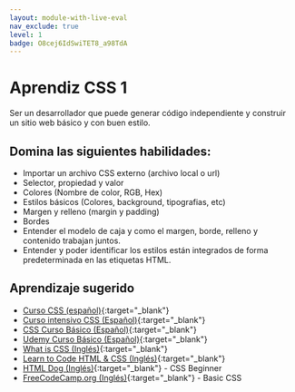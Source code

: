 ```yaml
---
layout: module-with-live-eval
nav_exclude: true
level: 1
badge: O8cej6IdSwiTET8_a98TdA
---
```

# Aprendiz CSS 1

Ser un desarrollador que puede generar código independiente y construir un sitio web básico y con buen estilo.

## Domina las siguientes habilidades:

* Importar un archivo CSS externo (archivo local o url)
* Selector, propiedad y valor
* Colores (Nombre de color, RGB, Hex)
* Estilos básicos (Colores, background, tipografias, etc)
* Margen y relleno (margin y padding)
* Bordes
* Entender el modelo de caja y como el margen, borde, relleno y contenido trabajan juntos.
* Entender y poder identificar los estilos están integrados de forma predeterminada en las etiquetas HTML.

## Aprendizaje sugerido

* [Curso CSS (español)](https://www.youtube.com/playlist?list=PLhSj3UTs2_yU0fGoS1bjpHqky4kCEmTbR){:target="_blank"}
* [Curso intensivo CSS (Español)](https://youtu.be/vvpfamcJVEU){:target="_blank"}
* [CSS Curso Básico (Español)](https://youtube.com/playlist?list=PLKT_uPiD2acBRMz_OhKhNbZh8t8OEWVhv){:target="_blank"}
* [Udemy Curso Básico (Español)](https://www.udemy.com/course/curso-basico-de-css/){:target="_blank"}
* [What is CSS (Inglés)](https://www.colorcode.io/course/css-basics){:target="_blank"}
* [Learn to Code HTML & CSS (Inglés)](https://learn.shayhowe.com/html-css/){:target="_blank"}
* [HTML Dog (Inglés)](https://www.htmldog.com/guides/css/beginner/){:target="_blank"} - CSS Beginner
* [FreeCodeCamp.org (Inglés)](https://www.freecodecamp.org/learn/responsive-web-design/basic-css/){:target="_blank"} - Basic CSS